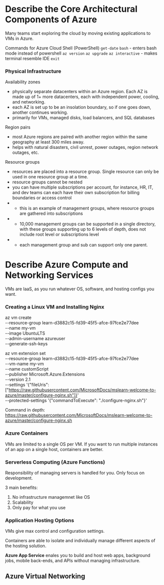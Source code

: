 # Describe the Core Architectural Components of Azure
Many teams start exploring the cloud by moving existing applications to VMs in Azure.

Commands for Azure Cloud Shell (PowerShell)
```get-date```
```bash``` - enters bash mode instead of powershell
```az version```
```az upgrade```
```az interactive``` - makes terminal resemble IDE
```exit```

### Physical Infrastructure
Availability zones
- physically separate datacenters within an Azure region. Each AZ is made up of 1+ more datacenters, each with independent power, cooling, and networking. 
- each AZ is set up to be an insolation boundary, so if one goes down, another continues working.
- primarily for VMs, managed disks, load balancers, and SQL databases

Region pairs
- most Azure regions are paired with another region within the same geography at least 300 miles away. 
- helps with natural disasters, civil unrest, power outages, region network outages, etc.

Resource groups
- resources are placed into a resource group. Single resource can only be used in one resource group at a time.
- resource groups cannot be nested
- you can have multiple subscriptions per account, for instance, HR, IT, and dev teams can each have their own subscription for billing boundaries or access control
-   - this is an example of management groups, where resource groups are gathered into subscriptions
-   - 10,000 management groups can be supported in a single directory, with these groups supporting up to 6 levels of depth, does not include root level or subscriptions level
-   - each management group and sub can support only one parent.

# Describe Azure Compute and Networking Services
VMs are IaaS, as you run whatever OS, software, and hosting configs you want.

### Creating a Linux VM and Installing Nginx
az vm create \
  --resource-group learn-d3882c15-fd39-45f5-afce-97fce2e77dee \
  --name my-vm \
  --image UbuntuLTS \
  --admin-username azureuser \
  --generate-ssh-keys

az vm extension set \
  --resource-group learn-d3882c15-fd39-45f5-afce-97fce2e77dee \
  --vm-name my-vm \
  --name customScript \
  --publisher Microsoft.Azure.Extensions \
  --version 2.1 \
  --settings '{"fileUris":["https://raw.githubusercontent.com/MicrosoftDocs/mslearn-welcome-to-azure/master/configure-nginx.sh"]}' \
  --protected-settings '{"commandToExecute": "./configure-nginx.sh"}'

Command in depth: https://raw.githubusercontent.com/MicrosoftDocs/mslearn-welcome-to-azure/master/configure-nginx.sh

### Azure Containers
VMs are limited to a single OS per VM. If you want to run multiple instances of an app on a single host, containers are better.

### Serverless Computing (Azure Functions)
Responsibility of managing servers is handled for you. Only focus on development. 

3 main benefits:
1. No infrastructure managemnet like OS
2. Scalability
3. Only pay for what you use

### Application Hosting Options
VMs give max control and configuration settings.

Containers are able to isolate and individually manage different aspects of the hosting solution.

**Azure App Service** enales you to build and host web apps, background jobs, mobile back-ends, and APIs without managing infrastructure. 

## Azure Virtual Networking
